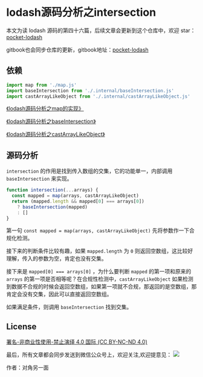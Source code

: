 # lodash源码分析之intersection

本文为读 lodash 源码的第四十六篇，后续文章会更新到这个仓库中，欢迎 star：[pocket-lodash](https://github.com/yeyuqiudeng/pocket-lodash)

gitbook也会同步仓库的更新，gitbook地址：[pocket-lodash](https://www.gitbook.com/book/yeyuqiudeng/pocket-lodash/details)

## 依赖

```javascript
import map from './map.js'
import baseIntersection from './.internal/baseIntersection.js'
import castArrayLikeObject from './.internal/castArrayLikeObject.js'
```

[《lodash源码分析之map的实现》](../map.md)

[《lodash源码分析之baseIntersection》](internal/baseIntersection.md)

[《lodash源码分析之castArrayLikeObject》](internal/castArrayLikeObject.md)

## 源码分析

`intersection` 的作用是找到传入数组的交集，它的功能单一，内部调用 `baseIntersection` 来实现。

```javascript
function intersection(...arrays) {
  const mapped = map(arrays, castArrayLikeObject)
  return (mapped.length && mapped[0] === arrays[0])
    ? baseIntersection(mapped)
    : []
}
```

第一句 `const mapped = map(arrays, castArrayLikeObject)` 先将参数作一下合规化检测。

接下来的判断条件比较有趣，如果 `mapped.length` 为 `0` 则返回空数组，这比较好理解，传入的参数为空，肯定也没有交集。

接下来是 `mapped[0] === arrays[0]` ，为什么要判断 `mapped` 的第一项和原来的 `arrays` 的第一项是否相等呢？在合规性检测中，`castArrayLikeObject` 如果检测到数据不合规的时候会返回空数组，如果第一项就不合规，那返回的是空数组，那肯定会没有交集，因此可以直接返回空数组。

如果满足条件，则调用 `baseIntersection` 找到交集。

## License

[署名-非商业性使用-禁止演绎 4.0 国际 (CC BY-NC-ND 4.0)](http://creativecommons.org/licenses/by-nc-nd/4.0/)

最后，所有文章都会同步发送到微信公众号上，欢迎关注,欢迎提意见：  ![](https://raw.githubusercontent.com/yeyuqiudeng/resource/master/images/qrcode_front-end-article.jpg) 

作者：对角另一面 